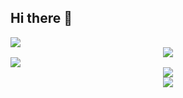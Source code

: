 ## Hi there 👋

<!--
**DeCentNX/DeCentNX** is a ✨ _special_ ✨ repository because its `README.md` (this file) appears on your GitHub profile.

Here are some ideas to get you started:

- 🔭 I’m currently working on ...
- 🌱 I’m currently learning ...
- 👯 I’m looking to collaborate on ...
- 🤔 I’m looking for help with ...
- 💬 Ask me about ...
- 📫 How to reach me: ...
- 😄 Pronouns: ...
- ⚡ Fun fact: ...
-->

<div>
  <a href="https://github.com/DeCentNX">
    <img src="https://readme-typing-svg.demolab.com?font=Fira+Code&pause=1000&width=435&lines=console.log(%22Hello%2C%20World%22);小张同学祝您今天开心顺利!&center=true&size=27" />
  </a>
</div>

<picture>
  <source media="(prefers-color-scheme: light)" srcset="https://cdn.jsdelivr.net/gh/sun0225SUN/sun0225SUN/assets/images/developer.svg" height="225px" />
</picture>

<div align="center"> <img src="https://activity-graph.herokuapp.com/graph?username=DeCentNX&theme=xcode" /> </div>

<div><img src="https://quotes-github-readme.vercel.app/api?type=horizontal&theme=dark" /><br/></div>

<div align="center"> <img src="https://github-readme-streak-stats.herokuapp.com/?user=DeCentNX" /> </div>

<div align="center"> <img src="https://github-readme-stats.vercel.app/api/top-langs/?username=DeCentNX&hide_title=true&hide_border=true&layout=compact&langs_count=6&text_color=000&icon_color=fff&bg_color=0,52fa5a,4dfcff,c64dff&theme=graywhite" /> </div>
